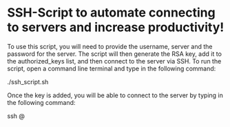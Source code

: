 # SSH-Script to automate connecting to servers and increase productivity! 
To use this script, you will need to provide the username, server and the password for the server. The script will then generate the RSA key, add it to the authorized_keys list, and then connect to the server via SSH. To run the script, open a command line terminal and type in the following command:

./ssh_script.sh <username> <server> <password>

Once the key is added, you will be able to connect to the server by typing in the following command:

ssh <username>@<server>

